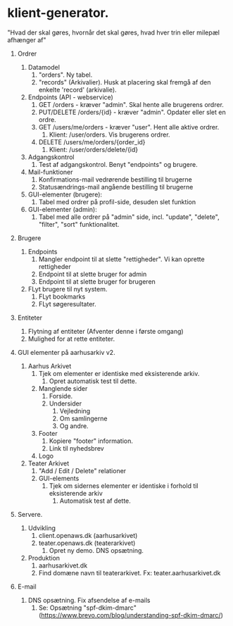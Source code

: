 # klient-generator. 

"Hvad der skal gøres, hvornår det skal gøres, hvad hver trin eller milepæl afhænger af" 

1. Ordrer
   1. Datamodel
      1. "orders". Ny tabel.  
      2. "records" (Arkivalier). Husk at placering skal fremgå af den enkelte 'record' (arkivalie). 
   2. Endpoints (API - webservice)
      1. GET /orders - kræver "admin". Skal hente alle brugerens ordrer. 
      2. PUT/DELETE /orders/{id} - kræver "admin". Opdater eller slet en ordre. 
      3. GET /users/me/orders - kræver "user". Hent alle aktive ordrer.
         1. Klient: /user/orders. Vis brugerens ordrer.  
      4. DELETE /users/me/orders/{order_id}
         1. Klient: /user/orders/delete/{id}
   3. Adgangskontrol
      1. Test af adgangskontrol. Benyt "endpoints" og brugere. 
   4. Mail-funktioner
      1. Konfirmations-mail vedrørende bestilling til brugerne
      2. Statusændrings-mail angående bestilling til brugerne
   5. GUI-elementer (brugere):
      1. Tabel med ordrer på profil-side, desuden slet funktion
   6. GUI-elementer (admin):
      1. Tabel med alle ordrer på "admin" side, incl. "update", "delete", "filter", "sort" funktionalitet. 

2. Brugere
   1. Endpoints
      1. Mangler endpoint til at slette "rettigheder". Vi kan oprette rettigheder
      2. Endpoint til at slette bruger for admin
      3. Endpoint til at slette bruger for brugeren
   3. FLyt brugere til nyt system. 
      1. FLyt bookmarks
      2. FLyt søgeresultater. 

3. Entiteter
   1. Flytning af entiteter (Afventer denne i første omgang)
   2. Mulighed for at rette entiteter. 

4. GUI elementer på aarhusarkiv v2.
   1. Aarhus Arkivet
      1. Tjek om elementer er identiske med eksisterende arkiv.
         1. Opret automatisk test til dette. 
      2. Manglende sider
         1. Forside.
         2. Undersider
            1. Vejledning
            2. Om samlingerne
            3. Og andre. 
      3. Footer
         1. Kopiere "footer" information.
         2. Link til nyhedsbrev
      4. Logo
   2. Teater Arkivet
      1. "Add / Edit / Delete" relationer
      2. GUI-elements
         1. Tjek om sidernes elementer er identiske i forhold til eksisterende arkiv
            1. Automatisk test af dette.

5. Servere.
   1. Udvikling
      1. client.openaws.dk (aarhusarkivet)
      2. teater.openaws.dk (teaterarkivet)
         1. Opret ny demo. DNS opsætning. 
   2. Produktion
      1. aarhusarkivet.dk
      2. Find domæne navn til teaterarkivet. Fx: teater.aarhusarkivet.dk

6. E-mail
   1. DNS opsætning. Fix afsendelse af e-mails 
      1. Se: Opsætning "spf-dkim-dmarc" (https://www.brevo.com/blog/understanding-spf-dkim-dmarc/)